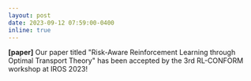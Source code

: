 ```yaml
---
layout: post
date: 2023-09-12 07:59:00-0400
inline: true
---
```

**[paper]** Our paper titled "Risk-Aware Reinforcement Learning through Optimal Transport Theory" has been accepted by the 3rd RL-CONFORM workshop at IROS 2023!
